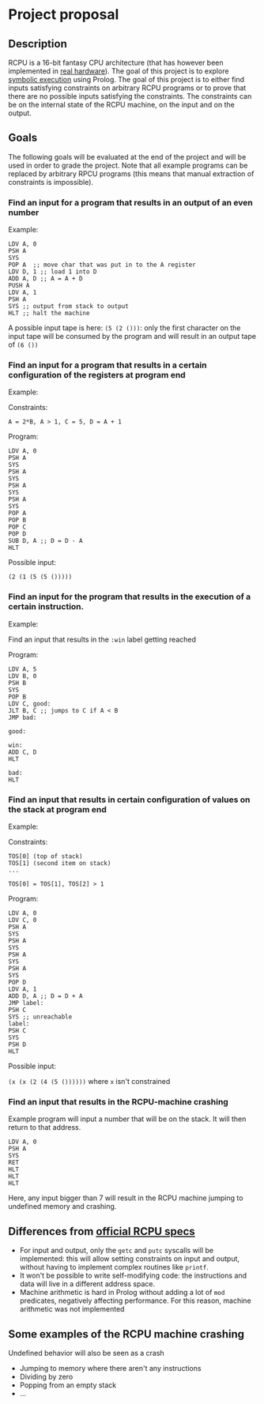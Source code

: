 # Project proposal

## Description

RCPU is a 16-bit fantasy CPU architecture (that has however been
  implemented in
  [real hardware](https://github.com/redfast00/RCPU_FPGA)). The
  goal of this project is to explore [symbolic execution](https://en.wikipedia.org/wiki/Symbolic_execution) using Prolog.
  The goal of this project is to either
  find inputs satisfying constraints on arbitrary RCPU programs or
  to prove that there are no possible inputs satisfying the
  constraints. The constraints can be on the internal state of the
  RCPU machine, on the input and on the output.



## Goals

The following goals will be evaluated at the end of the project and
will be used in order to grade the project. Note that all example
programs can be replaced by arbitrary RPCU programs (this means that
manual extraction of constraints is impossible).

### Find an input for a program that results in an output of an even number

Example:

```
LDV A, 0
PSH A
SYS
POP A  ;; move char that was put in to the A register
LDV D, 1 ;; load 1 into D
ADD A, D ;; A = A + D
PUSH A
LDV A, 1
PSH A
SYS ;; output from stack to output
HLT ;; halt the machine
```

A possible input tape is here: `(5 (2 ()))`: only the first
character on the input tape will be consumed by the program and will
result in an output tape of `(6 ())`

### Find an input for a program that results in a certain configuration of the registers at program end

Example:

Constraints:

`A = 2*B, A > 1, C = 5, D = A + 1`

Program:
```
LDV A, 0
PSH A
SYS
PSH A
SYS
PSH A
SYS
PSH A
SYS
POP A
POP B
POP C
POP D
SUB D, A ;; D = D - A
HLT
```

Possible input:

`(2 (1 (5 (5 ()))))`

### Find an input for the program that results in the execution of a certain instruction.

Example:

Find an input that results in the `:win` label getting reached

Program:

```
LDV A, 5
LDV B, 0
PSH B
SYS
POP B
LDV C, good:
JLT B, C ;; jumps to C if A < B
JMP bad:

good:

win:
ADD C, D
HLT

bad:
HLT
```

### Find an input that results in certain configuration of values on the stack at program end

Example:

Constraints:

```
TOS[0] (top of stack)
TOS[1] (second item on stack)
...

TOS[0] = TOS[1], TOS[2] > 1
```
Program:
```
LDV A, 0
LDV C, 0
PSH A
SYS
PSH A
SYS
PSH A
SYS
PSH A
SYS
POP D
LDV A, 1
ADD D, A ;; D = D + A
JMP label:
PSH C
SYS ;; unreachable
label:
PSH C
SYS
PSH D
HLT
```

Possible input:

`(x (x (2 (4 (5 ())))))` where `x` isn't constrained

### Find an input that results in the RCPU-machine crashing

Example program will input a number that will be on the stack. It
will then return to that address.

```
LDV A, 0
PSH A
SYS
RET
HLT
HLT
HLT
```

Here, any input bigger than 7 will result in the RCPU machine jumping to undefined memory and crashing.


## Differences from [official RCPU specs](https://github.com/redfast00/RCPU)

- For input and output, only the `getc` and `putc`
  syscalls will be implemented: this will allow setting constraints
  on input and output, without having to implement complex routines
  like `printf`.
- It won't be possible to write self-modifying code: the instructions
  and data will live in a different address space.
- Machine arithmetic is hard in Prolog without adding a lot of `mod`
  predicates, negatively affecting performance. For this reason,
  machine arithmetic was not implemented

## Some examples of the RCPU machine crashing

Undefined behavior will also be seen as a crash

- Jumping to memory where there aren't any instructions
- Dividing by zero
- Popping from an empty stack
- ...
